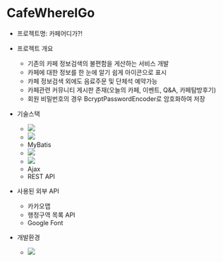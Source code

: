 # CafeWhereIGo
* 프로젝트명: 카페어디가?!
* 프로젝트 개요
  - 기존의 카페 정보검색의 불편함을 게산하는 서비스 개발
  - 카페에 대한 정보를 한 눈에 알기 쉽게 아이콘으로 표시
  - 카페 정보검색 외에도 음료주문 및 단체석 예약가능
  - 카페관련 커뮤니티 게시판 존재(오늘의 카페, 이벤트, Q&A, 카페탐방후기)
  - 회원 비밀번호의 경우 BcryptPasswordEncoder로 암호화하여 저장
 
* 기술스택
  - <img src="https://img.shields.io/badge/Spring-6DB33F?style=flat-square&logo=Spring&logoColor=white"/>
  - <img src="https://img.shields.io/badge/MySQL-4479A1?style=flat-square&logo=MySQL&logoColor=white"/>
  - MyBatis
  - <img src="https://img.shields.io/badge/JavaScript-F7DF1E?style=flat-square&logo=JavaScript&logoColor=white"/>
  - <img src="https://img.shields.io/badge/jQuery-0769AD?style=flat-square&logo=jQuery&logoColor=white"/>
  - Ajax
  - REST API
 
* 사용된 외부 API
  - 카카오맵
  - 행정구역 목록 API
  - Google Font

* 개발환경
  - <img src="https://img.shields.io/badge/eclipseide-2C2255?style=flat-square&logo=Eclipse&logoColor=white"/>
